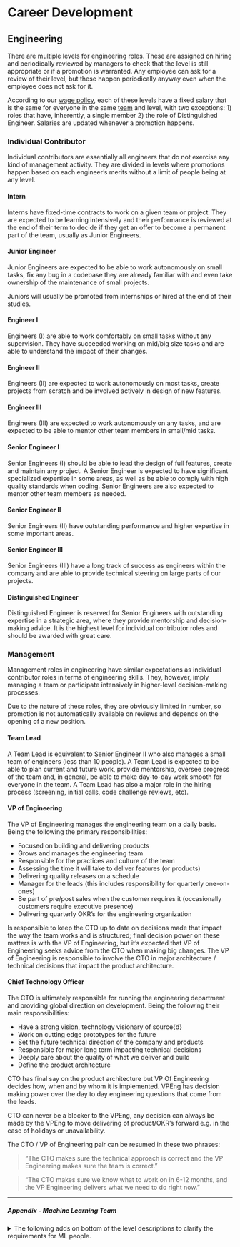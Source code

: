 # Career Development

## Engineering

There are multiple levels for engineering roles. These are assigned on hiring
and periodically reviewed by managers to check that the level is still
appropriate or if a promotion is warranted. Any employee can ask for a review of
their level, but these happen periodically anyway even when the employee does
not ask for it.

According to our [wage policy](wage_policy.md), each of these levels have a
fixed salary that is the same for everyone in the same
[team](engineering-teams.md) and level, with two exceptions: 1) roles that have,
inherently, a single member 2) the role of Distinguished Engineer. Salaries are updated whenever a promotion happens.

### Individual Contributor

Individual contributors are essentially all engineers that do not exercise any
kind of management activity. They are divided in levels where promotions happen
based on each engineer’s merits without a limit of people being at any level.

#### Intern

Interns have fixed-time contracts to work on a given team or project. They are
expected to be learning intensively and their performance is reviewed at the end
of their term to decide if they get an offer to become a permanent part of the
team, usually as Junior Engineers.

#### Junior Engineer

Junior Engineers are expected to be able to work autonomously on small tasks,
fix any bug in a codebase they are already familiar with and even take ownership
of the maintenance of small projects.

Juniors will usually be promoted from internships or hired at the end of their studies.

#### Engineer I

Engineers (I) are able to work comfortably on small tasks without any supervision. They have 
succeeded working on mid/big size tasks and are able to understand the impact of their
changes.

#### Engineer II

Engineers (II) are expected to work autonomously on most tasks, create projects from
scratch and be involved actively in design of new features.

#### Engineer III

Engineers (III) are expected to work autonomously on any tasks, and are expected to
be able to mentor other team members in small/mid tasks.

#### Senior Engineer I

Senior Engineers (I) should be able to lead the design of full features, create
and maintain any project. A Senior Engineer is expected to have significant
specialized expertise in some areas, as well as be able to comply with high
quality standards when coding. Senior Engineers are also expected to mentor
other team members as needed.

#### Senior Engineer II

Senior Engineers (II) have outstanding performance and higher expertise in some important areas.

#### Senior Engineer III

Senior Engineers (III) have a long track of success as engineers within the company and are able to provide technical steering on large parts of our projects.

#### Distinguished Engineer

Distinguished Engineer is reserved for Senior Engineers with outstanding expertise in a
strategic area, where they provide mentorship and decision-making advice. It is
the highest level for individual contributor roles and should be awarded with great care.

### Management

Management roles in engineering have similar expectations as individual
contributor roles in terms of engineering skills. They, however, imply managing
a team or participate intensively in higher-level decision-making processes.

Due to the nature of these roles, they are obviously limited in number, so
promotion is not automatically available on reviews and depends on the opening
of a new position.

#### Team Lead

A Team Lead is equivalent to Senior Engineer II who also manages a small team of
engineers (less than 10 people). A Team Lead is expected to be able to plan
current and future work, provide mentorship, oversee progress of the team
and, in general, be able to make day-to-day work smooth for everyone in the team. 
A Team Lead has also a major role in the hiring process (screening, initial calls, 
code challenge reviews, etc).

#### VP of Engineering

The VP of Engineering manages the engineering team on a daily basis. Being 
the following the primary responsibilities:

- Focused on building and delivering products
- Grows and manages the engineering team
- Responsible for the practices and culture of the team
- Assessing the time it will take to deliver features (or products)
- Delivering quality releases on a schedule
- Manager for the leads (this includes responsibility for quarterly one-on-ones)
- Be part of pre/post sales when the customer requires it (occasionally customers require executive presence) 
- Delivering quarterly OKR’s for the engineering organization

Is responsible to keep the CTO up to date on decisions made that impact
the way the team works and is structured; final decision power on these matters
is with the VP of Engineering, but it’s expected that VP of Engineering seeks advice from the CTO when
making big changes. The VP of Engineering is responsible to involve the CTO in 
major architecture / technical decisions that impact the product architecture. 

#### Chief Technology Officer

The CTO is ultimately responsible for running the engineering department and
providing global direction on development. Being the following their main responsibilities:

- Have a strong vision, technology visionary of source{d}
- Work on cutting edge prototypes for the future
- Set the future technical direction of the company and products
- Responsible for major long term impacting technical decisions
- Deeply care about the quality of what we deliver and build
- Define the product architecture

CTO has final say on the product architecture but VP Of Engineering decides how, when and by
whom it is implemented. VPEng has decision making power over the day to day
engineering questions that come from the leads.

CTO can never be a blocker to the VPEng, any decision can always be made by
the VPEng to move delivering of product/OKR’s forward e.g. in the case of
holidays or unavailability.

The CTO / VP of Engineering pair can be resumed in these two phrases:

> “The CTO makes sure the technical approach is correct and the VP Engineering makes sure the team is correct.”

> “The CTO makes sure we know what to work on in 6-12 months, and the VP Engineering delivers what we need to do right now.”


<hr>

##### Appendix - Machine Learning Team

<details>
  <summary>The following adds on bottom of the level descriptions to clarify the requirements for ML people.</summary>

#### Junior Engineer

Junior Engineers should have basic experience of applying ML algorithms.
Besides, they should be able to obtain superficial understanding of the papers.

#### Engineer I

Engineers (I) should have certain scientific/ML areas of expertise.
There should be an intuition of which ML algorithms work best in each case.

#### Engineer II

Engineers (II) should obtain an in-depth understanding of the read papers
and efficiently implement ML algorithms from them.
They are also expected to suggest improvements to the internal processes.

#### Engineer III

No special notes.

#### Senior Engineer I

Senior Engineer (I) should be able to suggest and develop new ML algorithms and write new papers.

#### Senior Engineer II

Senior Engineers (II) should have a track of remarkable ML achievements such as
a series of successful projects at work, a recognized ML speaker profile,
high rank on Kaggle, good papers or being an author of a popular ML library.

</details>
